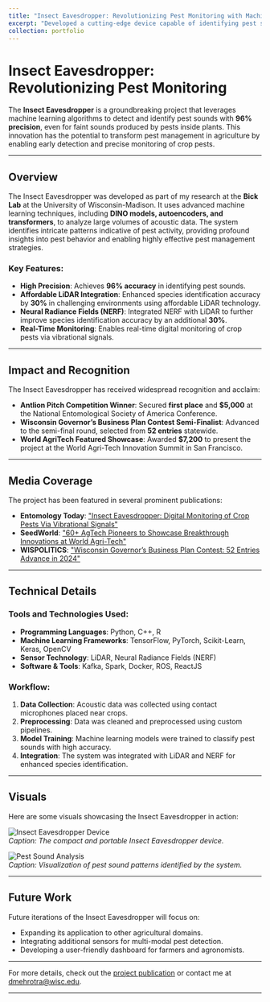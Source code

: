 ```yaml
---
title: "Insect Eavesdropper: Revolutionizing Pest Monitoring with Machine Learning"
excerpt: "Developed a cutting-edge device capable of identifying pest sounds with 96% precision.<br/><img src='/images/insect-eavesdropper.png' alt='Insect Eavesdropper'>"
collection: portfolio
---
```


# Insect Eavesdropper: Revolutionizing Pest Monitoring

The **Insect Eavesdropper** is a groundbreaking project that leverages machine learning algorithms to detect and identify pest sounds with **96% precision**, even for faint sounds produced by pests inside plants. This innovation has the potential to transform pest management in agriculture by enabling early detection and precise monitoring of crop pests.

---

## Overview

The Insect Eavesdropper was developed as part of my research at the **Bick Lab** at the University of Wisconsin-Madison. It uses advanced machine learning techniques, including **DINO models, autoencoders, and transformers**, to analyze large volumes of acoustic data. The system identifies intricate patterns indicative of pest activity, providing profound insights into pest behavior and enabling highly effective pest management strategies.

### Key Features:
- **High Precision**: Achieves **96% accuracy** in identifying pest sounds.
- **Affordable LiDAR Integration**: Enhanced species identification accuracy by **30%** in challenging environments using affordable LiDAR technology.
- **Neural Radiance Fields (NERF)**: Integrated NERF with LiDAR to further improve species identification accuracy by an additional **30%**.
- **Real-Time Monitoring**: Enables real-time digital monitoring of crop pests via vibrational signals.

---

## Impact and Recognition

The Insect Eavesdropper has received widespread recognition and acclaim:

- **Antlion Pitch Competition Winner**: Secured **first place** and **$5,000** at the National Entomological Society of America Conference.
- **Wisconsin Governor’s Business Plan Contest Semi-Finalist**: Advanced to the semi-final round, selected from **52 entries** statewide.
- **World AgriTech Featured Showcase**: Awarded **$7,200** to present the project at the World Agri-Tech Innovation Summit in San Francisco.

---

## Media Coverage

The project has been featured in several prominent publications:
- **Entomology Today**: ["Insect Eavesdropper: Digital Monitoring of Crop Pests Via Vibrational Signals"](https://entomologytoday.org)
- **SeedWorld**: ["60+ AgTech Pioneers to Showcase Breakthrough Innovations at World Agri-Tech"](https://seedworld.com)
- **WISPOLITICS**: ["Wisconsin Governor’s Business Plan Contest: 52 Entries Advance in 2024"](https://wispolicy.org)

---

## Technical Details

### Tools and Technologies Used:
- **Programming Languages**: Python, C++, R  
- **Machine Learning Frameworks**: TensorFlow, PyTorch, Scikit-Learn, Keras, OpenCV  
- **Sensor Technology**: LiDAR, Neural Radiance Fields (NERF)  
- **Software & Tools**: Kafka, Spark, Docker, ROS, ReactJS  

### Workflow:
1. **Data Collection**: Acoustic data was collected using contact microphones placed near crops.
2. **Preprocessing**: Data was cleaned and preprocessed using custom pipelines.
3. **Model Training**: Machine learning models were trained to classify pest sounds with high accuracy.
4. **Integration**: The system was integrated with LiDAR and NERF for enhanced species identification.

---

## Visuals

Here are some visuals showcasing the Insect Eavesdropper in action:

![Insect Eavesdropper Device](/images/insect-eavesdropper-device.jpg)  
*Caption: The compact and portable Insect Eavesdropper device.*

![Pest Sound Analysis](/images/pest-sound-analysis.png)  
*Caption: Visualization of pest sound patterns identified by the system.*

---

## Future Work

Future iterations of the Insect Eavesdropper will focus on:
- Expanding its application to other agricultural domains.
- Integrating additional sensors for multi-modal pest detection.
- Developing a user-friendly dashboard for farmers and agronomists.

---

For more details, check out the [project publication](https://doi.org/10.1101/2024.09.23.614472) or contact me at [dmehrotra@wisc.edu](mailto:dmehrotra@wisc.edu).

---